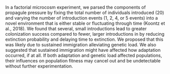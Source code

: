 In a factorial microcosm experiment, we parsed the components of propagule pressure by fixing the total number of individuals introduced (20) and varying the number of introduction events (1, 2, 4, or 5 events) into a novel environment that is either stable or fluctuating through time (Koontz et al., 2018). We found that several, small introductions lead to greater colonization success compared to fewer, larger introductions in by reducing extinction probability and delaying time to extinction. We proposed that this was likely due to sustained immigration alleviating genetic load. We also suggested that sustained immigration might have affected how adaptation occurred, if at all. If both adaptation and genetic load affected populations, their influences on population fitness may cancel out and be undetectable without further experimentation.